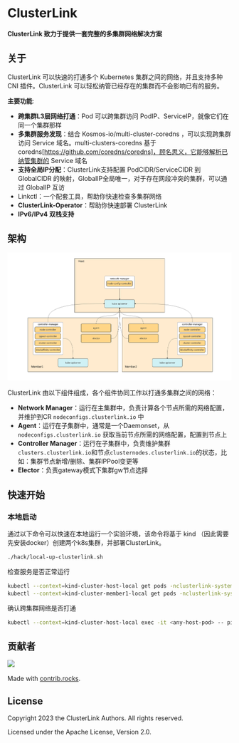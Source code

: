 # ClusterLink

**ClusterLink 致力于提供一套完整的多集群网络解决方案**

## 关于

ClusterLink 可以快速的打通多个 Kubernetes 集群之间的网络，并且支持多种 CNI 插件。ClusterLink 可以轻松纳管已经存在的集群而不会影响已有的服务。

**主要功能**:
- **跨集群L3层网络打通**：Pod 可以跨集群访问 PodIP、ServiceIP，就像它们在同一个集群那样
- **多集群服务发现**：结合 Kosmos-io/multi-cluster-coredns ，可以实现跨集群访问 Service 域名。multi-clusters-coredns 基于 coredns[https://github.com/coredns/coredns]，顾名思义，它能够解析已纳管集群的 Service 域名
- **支持全局IP分配**：ClusterLink支持配置 PodCIDR/ServiceCIDR 到 GlobalCIDR 的映射，GlobalIP全局唯一，对于存在网段冲突的集群，可以通过 GlobalIP 互访
- Linkctl：一个配套工具，帮助你快速检查多集群网络
- **ClusterLink-Operator**：帮助你快速部署 ClusterLink
- **IPv6/IPv4 双栈支持**

## 架构

<div><img src="./docs/images/clusterlink-arch.png" style="width:900px;" /></div>

ClusterLink 由以下组件组成，各个组件协同工作以打通多集群之间的网络：

- **Network Manager**：运行在主集群中，负责计算各个节点所需的网络配置，并维护到CR `nodeconfigs.clusterlink.io` 中
- **Agent**：运行在子集群中，通常是一个Daemonset，从 `nodeconfigs.clusterlink.io` 获取当前节点所需的网络配置，配置到节点上
- **Controller Manager**：运行在子集群中，负责维护集群`clusters.clusterlink.io`和节点`clusternodes.clusterlink.io`的状态，比如：集群节点新增/删除、集群IPPool变更等
- **Elector**：负责gateway模式下集群gw节点选择

## 快速开始

### 本地启动
通过以下命令可以快速在本地运行一个实验环境，该命令将基于 kind （因此需要先安装docker）创建两个k8s集群，并部署ClusterLink。
```bash
./hack/local-up-clusterlink.sh
```
检查服务是否正常运行
```bash
kubectl --context=kind-cluster-host-local get pods -nclusterlink-system
kubectl --context=kind-cluster-member1-local get pods -nclusterlink-system
```
确认跨集群网络是否打通
```bash
kubectl --context=kind-cluster-host-local exec -it <any-host-pod> -- ping <any-member1-pod-ip>
```

## 贡献者

<a href="https://github.com/kosmos-io/clusterlink/graphs/contributors">
  <img src="https://contrib.rocks/image?repo=kosmos-io/clusterlink" />
</a>

Made with [contrib.rocks](https://contrib.rocks).

## License
Copyright 2023 the ClusterLink Authors. All rights reserved.

Licensed under the Apache License, Version 2.0.